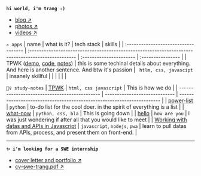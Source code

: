 **`hi world, i'm trang :)`**
  - [blog ↗]()
  - [photos ↗]()
  - [videos ↗]()

`✍ apps`
| name                                 | what is it?                                                                                        | tech stack              | skills            |
| :----------------------------------- | :------------------------------------------------------------------------------------------------- | :---------------------- | :---------------- |
| TPWK ([demo](), [code](), [notes]()) | this is some techinal details about everything. And here is another sentence. And btw it's passion | ` htlm, css, javascipt` | insanely skillful |
|                                      |                                                                                                    |                         |                   |

`🤷‍♀️ study-notes`
| [TPWK]()                                      | `html, css javascript`        | This is how we do                                                      |
| --------------------------------------------- | ----------------------------- | ---------------------------------------------------------------------- |
| [power-list]()                                | `python`                      | to-do list for the cool doer. in the spirit of everything is a list    |
| [what-now]()                                  | `python, css, bla`            | This is going down                                                     |
| [hello]()                                     | `how are you`                 | i was just wondering if after all that you would like to meet          |
| [Working with datas and APIs in Javascript]() | `javascript`, `nodejs`, `pwa` | learn to pull datas from APIs, process, and present them on front-end. |

--- 

**`✨ i'm looking for a SWE internship`**
- [cover letter and portfolio ↗]()
- [cv-swe-trang.pdf ↗]()


       
